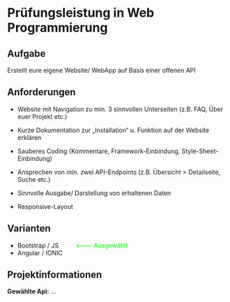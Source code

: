 # Prüfungsleistung in Web Programmierung

## Aufgabe
Erstellt eure eigene Website/ WebApp auf Basis einer offenen API

## Anforderungen 
+ Website mit Navigation zu min. 3 sinnvollen Unterseiten (z.B. FAQ, Über euer
Projekt etc.)

+ Kurze Dokumentation zur „Installation“ u. Funktion auf der Website erklären

+ Sauberes Coding (Kommentare, Framework-Einbindung, Style-Sheet- Einbindung)

+ Ansprechen von min. zwei API-Endpoints (z.B. Übersicht > Detailseite, Suche etc.)

+ Sinnvolle Ausgabe/ Darstellung von erhaltenen Daten
+ Responsive-Layout

## Varianten 
+ Bootstrap / JS <span style="color:lime"> &nbsp; &nbsp; &nbsp; &nbsp; &nbsp;<--- Ausgewählt </span>
+ Angular / IONIC

## Projektinformationen
**Gewählte Api:** ...


